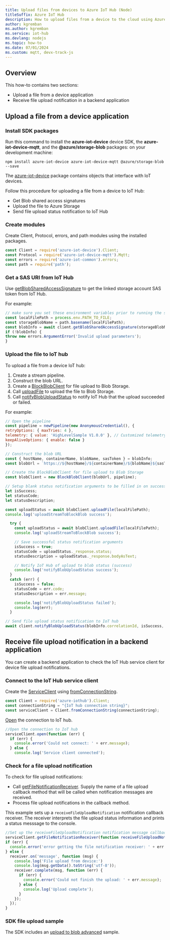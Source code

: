 ```yaml
---
title: Upload files from devices to Azure IoT Hub (Node)
titleSuffix: Azure IoT Hub
description: How to upload files from a device to the cloud using Azure IoT device SDK for Node.js. Uploaded files are stored in an Azure storage blob container.
author: kgremban
ms.author: kgremban
ms.service: iot-hub
ms.devlang: nodejs
ms.topic: how-to
ms.date: 07/01/2024
ms.custom: mqtt, devx-track-js
---
```


## Overview

This how-to contains two sections:

* Upload a file from a device application
* Receive file upload notification in a backend application

## Upload a file from a device application

### Install SDK packages

Run this command to install the **azure-iot-device** device SDK, the **azure-iot-device-mqtt**, and the **@azure/storage-blob** packages: on your development machine:

```cmd/sh
npm install azure-iot-device azure-iot-device-mqtt @azure/storage-blob --save
```

The [azure-iot-device](/javascript/api/azure-iot-device) package contains objects that interface with IoT devices.

Follow this procedure for uploading a file from a device to IoT Hub:

* Get Blob shared access signatures
* Upload the file to Azure Storage
* Send file upload status notification to IoT Hub

### Create modules

Create Client, Protocol, errors, and path modules using the installed packages.

```javascript
const Client = require('azure-iot-device').Client;
const Protocol = require('azure-iot-device-mqtt').Mqtt;
const errors = require('azure-iot-common').errors;
const path = require('path');
```

### Get a SAS URI from IoT Hub

Use [getBlobSharedAccessSignature](/javascript/api/azure-iot-device/client?#azure-iot-device-client-getblobsharedaccesssignature) to get the linked storage account SAS token from IoT Hub.

For example:

```javascript
// make sure you set these environment variables prior to running the sample.
const localFilePath = process.env.PATH_TO_FILE;
const storageBlobName = path.basename(localFilePath);
const blobInfo = await client.getBlobSharedAccessSignature(storageBlobName);
if (!blobInfo) {
throw new errors.ArgumentError('Invalid upload parameters');
}
```

### Upload the file to IoT hub

To upload a file from a device IoT hub:

1. Create a stream pipeline.
2. Construct the blob URL.
3. Create a [BlockBlobClient](/javascript/api/@azure/storage-blob/blockblobclient) for file upload to Blob Storage.
4. Call [uploadFile](/javascript/api/@azure/storage-blob/blockblobclient?#@azure-storage-blob-blockblobclient-uploadfile) to upload the file to Blob Storage.
5. Call [notifyBlobUploadStatus](/javascript/api/azure-iot-device/client?#azure-iot-device-client-notifyblobuploadstatus) to notify IoT Hub that the upload succeeded or failed.

For example:

```javascript
// Open the pipeline
const pipeline = newPipeline(new AnonymousCredential(), {
retryOptions: { maxTries: 4 },
telemetry: { value: 'HighLevelSample V1.0.0' }, // Customized telemetry string
keepAliveOptions: { enable: false }
});

// Construct the blob URL
const { hostName, containerName, blobName, sasToken } = blobInfo;
const blobUrl = `https://${hostName}/${containerName}/${blobName}${sasToken}`;

// Create the BlockBlobClient for file upload to Blob Storage
const blobClient = new BlockBlobClient(blobUrl, pipeline);

// Setup blank status notification arguments to be filled in on success/failure
let isSuccess;
let statusCode;
let statusDescription;

const uploadStatus = await blobClient.uploadFile(localFilePath);
console.log('uploadStreamToBlockBlob success');

  try {
    const uploadStatus = await blobClient.uploadFile(localFilePath);
    console.log('uploadStreamToBlockBlob success');

    // Save successful status notification arguments
    isSuccess = true;
    statusCode = uploadStatus._response.status;
    statusDescription = uploadStatus._response.bodyAsText;

    // Notify IoT Hub of upload to blob status (success)
    console.log('notifyBlobUploadStatus success');
  }
  catch (err) {
    isSuccess = false;
    statusCode = err.code;
    statusDescription = err.message;

    console.log('notifyBlobUploadStatus failed');
    console.log(err);
  }

// Send file upload status notification to IoT hub
await client.notifyBlobUploadStatus(blobInfo.correlationId, isSuccess, statusCode, statusDescription);
```

## Receive file upload notification in a backend application

You can create a backend application to check the IoT Hub service client for device file upload notifications.

### Connect to the IoT Hub service client

Create the [ServiceClient](/javascript/api/azure-iothub/client) using [fromConnectionString](/javascript/api/azure-iothub/client?#azure-iothub-client-fromconnectionstring).

```javascript
const Client = require('azure-iothub').Client;
const connectionString = "{IoT hub connection string}";
const serviceClient = Client.fromConnectionString(connectionString);
```

[Open](/javascript/api/azure-iothub/client?#azure-iothub-client-open-1) the connection to IoT hub.

```javascript
//Open the connection to IoT hub
serviceClient.open(function (err) {
  if (err) {
    console.error('Could not connect: ' + err.message);
  } else {
    console.log('Service client connected');
```

### Check for a file upload notification

To check for file upload notifications:

* Call [getFileNotificationReceiver](/javascript/api/azure-iothub/client?#azure-iothub-client-getfilenotificationreceiver). Supply the name of a file upload callback method that will be called when notification messages are received.
* Process file upload notifications in the callback method.

This example sets up a `receiveFileUploadNotification` notification  callback receiver. The receiver interprets the file upload status information and prints a status messsage to the console.

```javascript
//Set up the receiveFileUploadNotification notification message callback receiver
serviceClient.getFileNotificationReceiver(function receiveFileUploadNotification(err, receiver){
if (err) {
  console.error('error getting the file notification receiver: ' + err.toString());
} else {
  receiver.on('message', function (msg) {
    console.log('File upload from device:')
    console.log(msg.getData().toString('utf-8'));
    receiver.complete(msg, function (err) {
      if (err) {
        console.error('Could not finish the upload: ' + err.message);
      } else {
        console.log('Upload complete');
      }
    });
  });
}
```

### SDK file upload sample

The SDK includes an [upload to blob advanced](https://github.com/Azure/azure-iot-sdk-node/blob/main/device/samples/javascript/upload_to_blob_advanced.js) sample.
